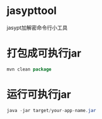 # jasypttool
jasypt加解密命令行小工具

# 打包成可执行jar
```java
mvn clean package
```

# 运行可执行jar
```java
java -jar target/your-app-name.jar
```
